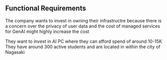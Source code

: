 ## Functional Requirements

The company wants to invest in owning their infrastructre because there is a concern over the privacy of user data and the cost of managed services for GenAI might 
highly increase the cost

They want to invest in AI PC where they can afford spend of around 10-15K 
They have around 300 active students and are located in within the city of Nagasaki  
